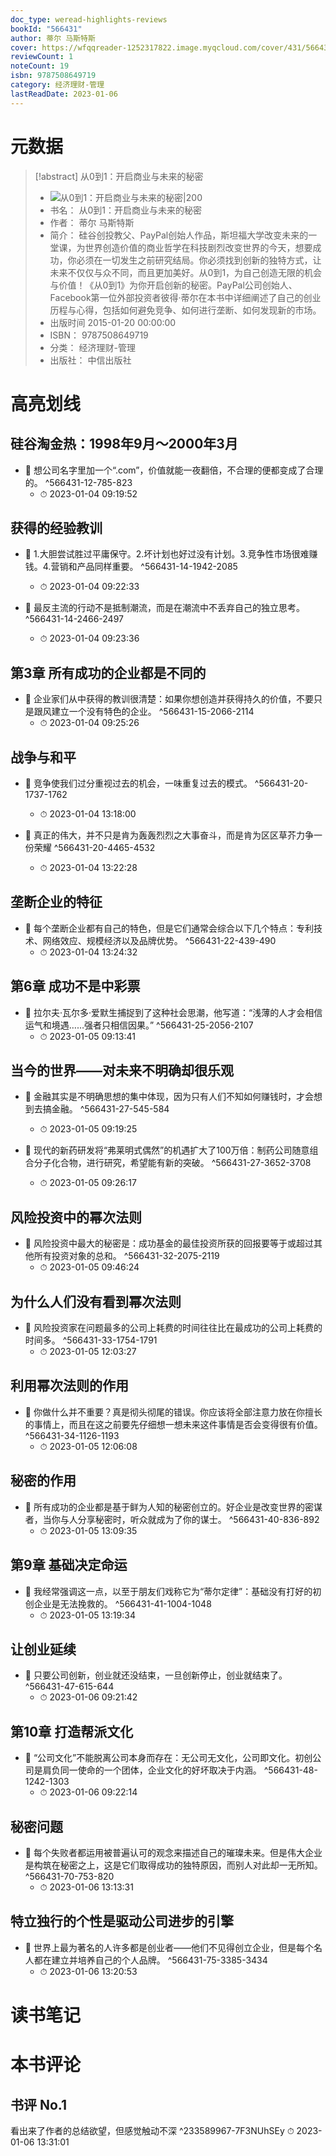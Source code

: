 ```yaml
---
doc_type: weread-highlights-reviews
bookId: "566431"
author: 蒂尔 马斯特斯
cover: https://wfqqreader-1252317822.image.myqcloud.com/cover/431/566431/t7_566431.jpg
reviewCount: 1
noteCount: 19
isbn: 9787508649719
category: 经济理财-管理
lastReadDate: 2023-01-06
---
```

# 元数据
> [!abstract] 从0到1：开启商业与未来的秘密
> - ![ 从0到1：开启商业与未来的秘密|200](https://wfqqreader-1252317822.image.myqcloud.com/cover/431/566431/t7_566431.jpg)
> - 书名： 从0到1：开启商业与未来的秘密
> - 作者： 蒂尔 马斯特斯
> - 简介： 硅谷创投教父、PayPal创始人作品，斯坦福大学改变未来的一堂课，为世界创造价值的商业哲学在科技剧烈改变世界的今天，想要成功，你必须在一切发生之前研究结局。你必须找到创新的独特方式，让未来不仅仅与众不同，而且更加美好。从0到1，为自己创造无限的机会与价值！《从0到1》为你开启创新的秘密。PayPal公司创始人、Facebook第一位外部投资者彼得·蒂尔在本书中详细阐述了自己的创业历程与心得，包括如何避免竞争、如何进行垄断、如何发现新的市场。
> - 出版时间 2015-01-20 00:00:00
> - ISBN： 9787508649719
> - 分类： 经济理财-管理
> - 出版社： 中信出版社

# 高亮划线

## 硅谷淘金热：1998年9月～2000年3月


- 📌 想公司名字里加一个“.com”，价值就能一夜翻倍，不合理的便都变成了合理的。 ^566431-12-785-823
    - ⏱ 2023-01-04 09:19:52 
## 获得的经验教训


- 📌 1.大胆尝试胜过平庸保守。2.坏计划也好过没有计划。3.竞争性市场很难赚钱。4.营销和产品同样重要。 ^566431-14-1942-2085
    - ⏱ 2023-01-04 09:22:33 

- 📌 最反主流的行动不是抵制潮流，而是在潮流中不丢弃自己的独立思考。 ^566431-14-2466-2497
    - ⏱ 2023-01-04 09:23:36 
## 第3章 所有成功的企业都是不同的


- 📌 企业家们从中获得的教训很清楚：如果你想创造并获得持久的价值，不要只是跟风建立一个没有特色的企业。 ^566431-15-2066-2114
    - ⏱ 2023-01-04 09:25:26 
## 战争与和平


- 📌 竞争使我们过分重视过去的机会，一味重复过去的模式。 ^566431-20-1737-1762
    - ⏱ 2023-01-04 13:18:00 

- 📌 真正的伟大，并不只是肯为轰轰烈烈之大事奋斗，而是肯为区区草芥力争一份荣耀 ^566431-20-4465-4532
    - ⏱ 2023-01-04 13:22:28 
## 垄断企业的特征


- 📌 每个垄断企业都有自己的特色，但是它们通常会综合以下几个特点：专利技术、网络效应、规模经济以及品牌优势。 ^566431-22-439-490
    - ⏱ 2023-01-04 13:24:32 
## 第6章 成功不是中彩票


- 📌 拉尔夫·瓦尔多·爱默生捕捉到了这种社会思潮，他写道：“浅薄的人才会相信运气和境遇……强者只相信因果。” ^566431-25-2056-2107
    - ⏱ 2023-01-05 09:13:41 
## 当今的世界——对未来不明确却很乐观


- 📌 金融其实是不明确思想的集中体现，因为只有人们不知如何赚钱时，才会想到去搞金融。 ^566431-27-545-584
    - ⏱ 2023-01-05 09:19:25 

- 📌 现代的新药研发将“弗莱明式偶然”的机遇扩大了100万倍：制药公司随意组合分子化合物，进行研究，希望能有新的突破。 ^566431-27-3652-3708
    - ⏱ 2023-01-05 09:26:17 
## 风险投资中的幂次法则


- 📌 风险投资中最大的秘密是：成功基金的最佳投资所获的回报要等于或超过其他所有投资对象的总和。 ^566431-32-2075-2119
    - ⏱ 2023-01-05 09:46:24 
## 为什么人们没有看到幂次法则


- 📌 风险投资家在问题最多的公司上耗费的时间往往比在最成功的公司上耗费的时间多。 ^566431-33-1754-1791
    - ⏱ 2023-01-05 12:03:27 
## 利用幂次法则的作用


- 📌 你做什么并不重要？真是彻头彻尾的错误。你应该将全部注意力放在你擅长的事情上，而且在这之前要先仔细想一想未来这件事情是否会变得很有价值。 ^566431-34-1126-1193
    - ⏱ 2023-01-05 12:06:08 
## 秘密的作用


- 📌 所有成功的企业都是基于鲜为人知的秘密创立的。好企业是改变世界的密谋者，当你与人分享秘密时，听众就成为了你的谋士。 ^566431-40-836-892
    - ⏱ 2023-01-05 13:09:35 
## 第9章 基础决定命运


- 📌 我经常强调这一点，以至于朋友们戏称它为“蒂尔定律”：基础没有打好的初创企业是无法挽救的。 ^566431-41-1004-1048
    - ⏱ 2023-01-05 13:19:34 
## 让创业延续


- 📌 只要公司创新，创业就还没结束，一旦创新停止，创业就结束了。 ^566431-47-615-644
    - ⏱ 2023-01-06 09:21:42 
## 第10章 打造帮派文化


- 📌 “公司文化”不能脱离公司本身而存在：无公司无文化，公司即文化。初创公司是肩负同一使命的一个团体，企业文化的好坏取决于内涵。 ^566431-48-1242-1303
    - ⏱ 2023-01-06 09:22:14 
## 秘密问题


- 📌 每个失败者都运用被普遍认可的观念来描述自己的璀璨未来。但是伟大企业是构筑在秘密之上，这是它们取得成功的独特原因，而别人对此却一无所知。 ^566431-70-753-820
    - ⏱ 2023-01-06 13:13:31 
## 特立独行的个性是驱动公司进步的引擎


- 📌 世界上最为著名的人许多都是创业者——他们不见得创立企业，但是每个名人都在建立并培养自己的个人品牌。 ^566431-75-3385-3434
    - ⏱ 2023-01-06 13:20:53 
# 读书笔记

# 本书评论

## 书评 No.1 
看出来了作者的总结欲望，但感觉触动不深 ^233589967-7F3NUhSEy
⏱ 2023-01-06 13:31:01

